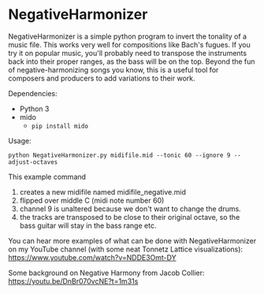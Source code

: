 # NegativeHarmonizer
NegativeHarmonizer is a simple python program to invert the tonality of a music file. This works very well for compositions like Bach's fugues. If you try it on popular music, you'll probably need to transpose the instruments back into their proper ranges, as the bass will be on the top. Beyond the fun of negative-harmonizing songs you know, this is a useful tool for composers and producers to add variations to their work.

Dependencies:
* Python 3
* mido 
    * `pip install mido`

Usage:

`python NegativeHarmonizer.py midifile.mid --tonic 60 --ignore 9 --adjust-octaves`

This example command 
1. creates a new midifile named midifile_negative.mid 
2. flipped over middle C (midi note number 60)
3. channel 9 is unaltered because we don't want to change the drums.
4. the tracks are transposed to be close to their original octave, so the bass guitar will stay in the bass range etc.


You can hear more examples of what can be done with NegativeHarmonizer on my YouTube channel (with some neat Tonnetz Lattice visualizations): https://www.youtube.com/watch?v=NDDE3Omt-DY

Some background on Negative Harmony from Jacob Collier: https://youtu.be/DnBr070vcNE?t=1m31s
